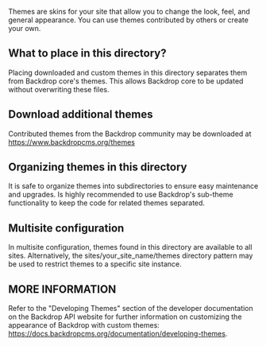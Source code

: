 Themes are skins for your site that allow you to change the look, feel, and
general appearance. You can use themes contributed by others or create your own.

What to place in this directory?
--------------------------------

Placing downloaded and custom themes in this directory separates them from
Backdrop core's themes. This allows Backdrop core to be updated without
overwriting these files.

Download additional themes
--------------------------

Contributed themes from the Backdrop community may be downloaded at
https://www.backdropcms.org/themes

Organizing themes in this directory
------------------------------------

It is safe to organize themes into subdirectories to ensure easy maintenance and
upgrades. Is highly recommended to use Backdrop's sub-theme functionality to
keep the code for related themes separated.

Multisite configuration
-----------------------

In multisite configuration, themes found in this directory are available to all
sites. Alternatively, the sites/your_site_name/themes directory pattern may be
used to restrict themes to a specific site instance.

MORE INFORMATION
-----------------

Refer to the "Developing Themes" section of the developer documentation on the
Backdrop API website for further information on customizing the appearance of
Backdrop with custom themes: https://docs.backdropcms.org/documentation/developing-themes.
